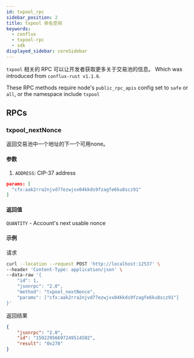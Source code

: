 ```yaml
---
id: txpool_rpc
sidebar_position: 2
title: txpool 命名空间
keywords:
  - conflux
  - txpool-rpc
  - sdk
displayed_sidebar: coreSidebar
---
```


`txpool` 相关的 RPC 可以让开发者获取更多关于交易池的信息。 Which was introduced from `conflux-rust v1.1.6`.

These RPC methods require node's `public_rpc_apis` config set to `safe` or `all`, or the namespace include `txpool`

## RPCs

### txpool_nextNonce

返回交易池中一个地址的下一个可用none。

#### 参数

1. `ADDRESS`: CIP-37 address

```json
params: [
  "cfx:aak2rra2njvd77ezwjvx04kkds9fzagfe6ku8scz91"
]
```

#### 返回值

`QUANTITY` - Account's next usable nonce

#### 示例

请求

```sh
curl --location --request POST 'http://localhost:12537' \
--header 'Content-Type: application/json' \
--data-raw '{
    "id": 1,
    "jsonrpc": "2.0",
    "method": "txpool_nextNonce",
    "params": ["cfx:aak2rra2njvd77ezwjvx04kkds9fzagfe6ku8scz91"]
}'
```

返回结果

```json
{
    "jsonrpc": "2.0",
    "id": "15922956697249514502",
    "result": "0x278"
}
```
